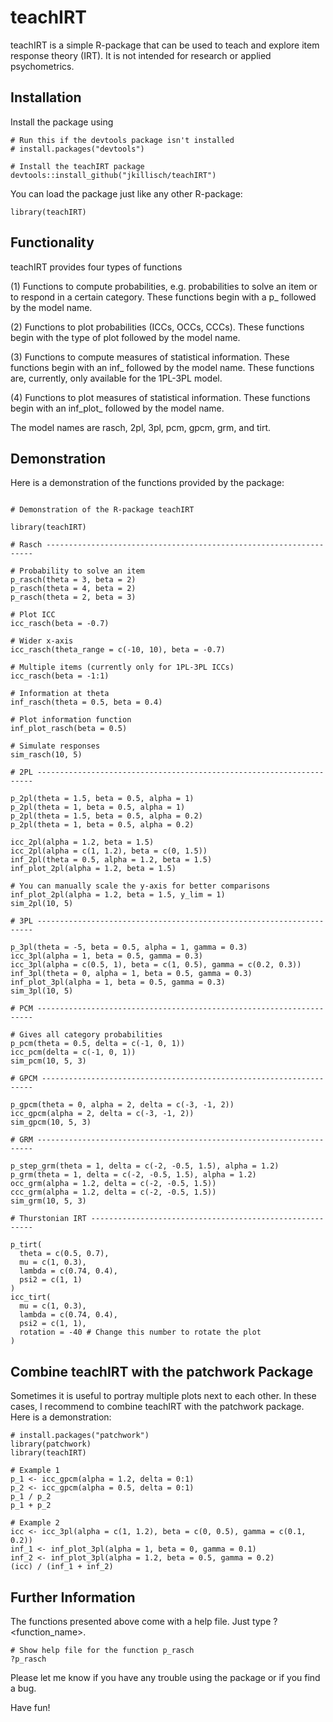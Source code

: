 # teachIRT

teachIRT is a simple R-package that can be used to teach and explore item response theory (IRT). It is not intended for research or applied psychometrics.

## Installation

Install the package using

```{r}
# Run this if the devtools package isn't installed
# install.packages("devtools")

# Install the teachIRT package
devtools::install_github("jkillisch/teachIRT")
```

You can load the package just like any other R-package:

```{r}
library(teachIRT)
```

## Functionality

teachIRT provides four types of functions

(1) Functions to compute probabilities, e.g. probabilities to solve an item or to respond in a certain category. These functions begin with a p\_ followed by the model name.

(2) Functions to plot probabilities (ICCs, OCCs, CCCs). These functions begin with the type of plot followed by the model name.

(3) Functions to compute measures of statistical information. These functions begin with an inf\_ followed by the model name. These functions are, currently, only available for the 1PL-3PL model.

(4) Functions to plot measures of statistical information. These functions begin with an inf_plot\_ followed by the model name.

The model names are rasch, 2pl, 3pl, pcm, gpcm, grm, and tirt.

## Demonstration

Here is a demonstration of the functions provided by the package:

```{r}

# Demonstration of the R-package teachIRT

library(teachIRT)

# Rasch -------------------------------------------------------------------

# Probability to solve an item
p_rasch(theta = 3, beta = 2)
p_rasch(theta = 4, beta = 2)
p_rasch(theta = 2, beta = 3)

# Plot ICC
icc_rasch(beta = -0.7)

# Wider x-axis
icc_rasch(theta_range = c(-10, 10), beta = -0.7)

# Multiple items (currently only for 1PL-3PL ICCs)
icc_rasch(beta = -1:1)

# Information at theta
inf_rasch(theta = 0.5, beta = 0.4)

# Plot information function
inf_plot_rasch(beta = 0.5)

# Simulate responses
sim_rasch(10, 5)

# 2PL ---------------------------------------------------------------------

p_2pl(theta = 1.5, beta = 0.5, alpha = 1)
p_2pl(theta = 1, beta = 0.5, alpha = 1)
p_2pl(theta = 1.5, beta = 0.5, alpha = 0.2)
p_2pl(theta = 1, beta = 0.5, alpha = 0.2)

icc_2pl(alpha = 1.2, beta = 1.5)
icc_2pl(alpha = c(1, 1.2), beta = c(0, 1.5))
inf_2pl(theta = 0.5, alpha = 1.2, beta = 1.5)
inf_plot_2pl(alpha = 1.2, beta = 1.5)

# You can manually scale the y-axis for better comparisons
inf_plot_2pl(alpha = 1.2, beta = 1.5, y_lim = 1)
sim_2pl(10, 5)

# 3PL ---------------------------------------------------------------------

p_3pl(theta = -5, beta = 0.5, alpha = 1, gamma = 0.3)
icc_3pl(alpha = 1, beta = 0.5, gamma = 0.3)
icc_3pl(alpha = c(0.5, 1), beta = c(1, 0.5), gamma = c(0.2, 0.3))
inf_3pl(theta = 0, alpha = 1, beta = 0.5, gamma = 0.3)
inf_plot_3pl(alpha = 1, beta = 0.5, gamma = 0.3)
sim_3pl(10, 5)

# PCM ---------------------------------------------------------------------

# Gives all category probabilities
p_pcm(theta = 0.5, delta = c(-1, 0, 1))
icc_pcm(delta = c(-1, 0, 1))
sim_pcm(10, 5, 3)

# GPCM --------------------------------------------------------------------

p_gpcm(theta = 0, alpha = 2, delta = c(-3, -1, 2))
icc_gpcm(alpha = 2, delta = c(-3, -1, 2))
sim_gpcm(10, 5, 3)

# GRM ---------------------------------------------------------------------

p_step_grm(theta = 1, delta = c(-2, -0.5, 1.5), alpha = 1.2)
p_grm(theta = 1, delta = c(-2, -0.5, 1.5), alpha = 1.2)
occ_grm(alpha = 1.2, delta = c(-2, -0.5, 1.5))
ccc_grm(alpha = 1.2, delta = c(-2, -0.5, 1.5))
sim_grm(10, 5, 3)

# Thurstonian IRT ---------------------------------------------------------

p_tirt(
  theta = c(0.5, 0.7),
  mu = c(1, 0.3),
  lambda = c(0.74, 0.4),
  psi2 = c(1, 1)
)
icc_tirt(
  mu = c(1, 0.3),
  lambda = c(0.74, 0.4),
  psi2 = c(1, 1),
  rotation = -40 # Change this number to rotate the plot
)
```

## Combine teachIRT with the patchwork Package

Sometimes it is useful to portray multiple plots next to each other. In these cases, I recommend to combine teachIRT with the patchwork package. Here is a demonstration:

```{r}
# install.packages("patchwork")
library(patchwork)
library(teachIRT)

# Example 1
p_1 <- icc_gpcm(alpha = 1.2, delta = 0:1)
p_2 <- icc_gpcm(alpha = 0.5, delta = 0:1)
p_1 / p_2
p_1 + p_2

# Example 2
icc <- icc_3pl(alpha = c(1, 1.2), beta = c(0, 0.5), gamma = c(0.1, 0.2))
inf_1 <- inf_plot_3pl(alpha = 1, beta = 0, gamma = 0.1)
inf_2 <- inf_plot_3pl(alpha = 1.2, beta = 0.5, gamma = 0.2)
(icc) / (inf_1 + inf_2)
```

## Further Information

The functions presented above come with a help file. Just type ?\<function_name\>.

```{r}
# Show help file for the function p_rasch
?p_rasch
```

Please let me know if you have any trouble using the package or if you find a bug.

Have fun!
